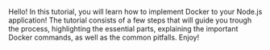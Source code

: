 Hello! In this tutorial, you will learn how to implement Docker to your Node.js application! The tutorial consists of a few steps that will guide you trough the process, highlighting the essential parts, explaining the important Docker commands, as well as the common pitfalls. Enjoy!